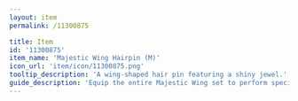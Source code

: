 ```yaml
---
layout: item
permalink: /11300875

title: Item
id: '11300875'
item_name: 'Majestic Wing Hairpin (M)'
icon_url: 'item/icon/11300875.png'
tooltip_description: 'A wing-shaped hair pin featuring a shiny jewel.'
guide_description: 'Equip the entire Majestic Wing set to perform special animations.'
---
```

